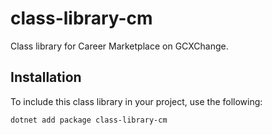 # class-library-cm
Class library for Career Marketplace on GCXChange.

## Installation

To include this class library in your project, use the following:

```bash
dotnet add package class-library-cm